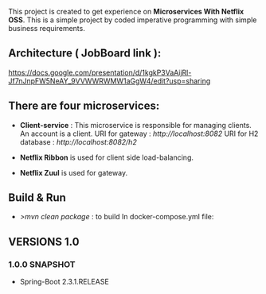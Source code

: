 This project is created to get experience on **Microservices With Netflix OSS**. This is a simple project by coded imperative programming with simple business requirements.

## Architecture ( JobBoard link ):

https://docs.google.com/presentation/d/1kgkP3VaAijRl-Jf7nJnpFW5NeAY_9VVWWRWMW1aGgW4/edit?usp=sharing


## There are four microservices:

- **Client-service** : This microservice is responsible for managing clients. An account is a client.
                       URI for gateway : *http://localhost:8082*
                       URI for H2 database : *http://localhost:8082/h2*
                       
                       
                       
                       
- **Netflix Ribbon** is used for client side load-balancing.
- **Netflix Zuul** is used for gateway.





## Build & Run

- *>mvn clean package* : to build
     In docker-compose.yml file:

## VERSIONS 1.0


### 1.0.0 SNAPSHOT

- Spring-Boot 2.3.1.RELEASE
